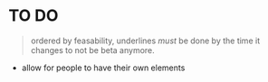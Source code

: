 # TO DO

> ordered by feasability, underlines *must* be done by the time it changes to not be beta anymore.

* allow for people to have their own elements
